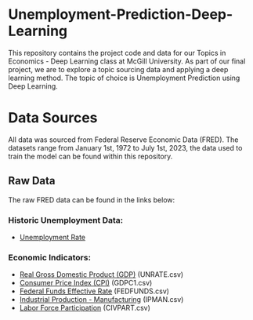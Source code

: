 # Unemployment-Prediction-Deep-Learning
This repository contains the project code and data for our Topics in Economics - Deep Learning class at McGill University. As part of our final project, we are to explore a topic sourcing data and applying a deep learning method. The topic of choice is Unemployment Prediction using Deep Learning.  

# Data Sources
All data was sourced from Federal Reserve Economic Data (FRED). The datasets range from January 1st, 1972 to July 1st, 2023, the data used to train the model can be found within this repository. 

## Raw Data
The raw FRED data can be found in the links below: 

### Historic Unemployment Data:
- [Unemployment Rate](https://fred.stlouisfed.org/series/UNRATE#0)

### Economic Indicators: 
- [Real Gross Domestic Product (GDP)](https://fred.stlouisfed.org/series/GDPC1#0) (UNRATE.csv)
- [Consumer Price Index (CPI)](https://fred.stlouisfed.org/series/CPIAUCSL#0) (GDPC1.csv)
- [Federal Funds Effective Rate](https://fred.stlouisfed.org/series/FEDFUNDS#0) (FEDFUNDS.csv)
- [Industrial Production - Manufacturing](https://fred.stlouisfed.org/series/IPMAN#0) (IPMAN.csv)
- [Labor Force Participation](https://fred.stlouisfed.org/series/CIVPART#0) (CIVPART.csv)

